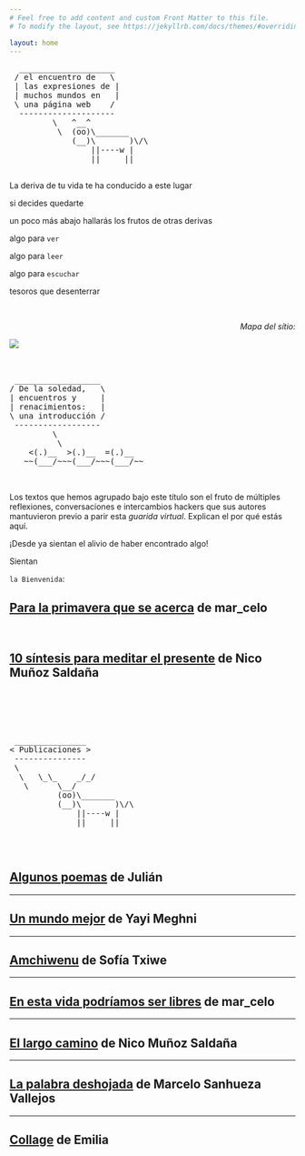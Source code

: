 ```yaml
---
# Feel free to add content and custom Front Matter to this file.
# To modify the layout, see https://jekyllrb.com/docs/themes/#overriding-theme-defaults

layout: home
---
```


  <pre>
  ____________________
 / el encuentro de   \
 | las expresiones de |
 | muchos mundos en   |
 \ una página web    /
  --------------------
         \   ^__^
          \  (oo)\_______
             (__)\       )\/\
                 ||----w |
                 ||     ||
  </pre>


La deriva de tu vida te ha conducido a este lugar

si decides quedarte

un poco más abajo hallarás los frutos de otras derivas

algo para `ver`

algo para `leer`

algo para `escuchar`

tesoros que desenterrar

<br>
 <div>
  <p style="text-align:right;">
   <em>
Mapa del sítio:
   </em>
  </p>
 </div>

  <img src="/pruebablog/archivos/autocad.gif" />

<br>
<br>

<pre>

 __________________
/ De la soledad,   \
| encuentros y     |
| renacimientos:   |
\ una introducción /
 ------------------
         \
          \
    <(.)__  >(.)__  =(.)__
   ~~(___/~~~(___/~~~(___/~~


</pre>

Los textos que hemos agrupado bajo este título son el fruto de múltiples reflexiones, conversaciones e intercambios hackers que sus autores mantuvieron previo a parir esta *guarida virtual*. Explican el por qué estás aquí.

¡Desde ya sientan el alivio de haber encontrado algo!

Sientan

`la Bienvenida`:

## [Para la primavera que se acerca](/pruebablog/otras/para-la-primavera) de mar_celo

  <br>

## [10 síntesis para meditar el presente](/pruebablog/otras/10-sintesis) de Nico Muñoz Saldaña

<br>
<br>
<br>
<br>

<pre>
 _______________
< Publicaciones >
 ---------------
 \
  \   \_\_    _/_/
   \      \__/
          (oo)\_______
          (__)\       )\/\
              ||----w |
              ||     ||

</pre>

<br>


## [Algunos poemas](/pruebablog/2021/03/21/algunos-poemas) de Julián

---

## [Un mundo mejor](/pruebablog/2021/03/21/Un-mundo-mejor) de Yayi Meghni

---

## [Amchiwenu](/pruebablog/2021/03/21/Amchiwenu) de Sofía Txiwe

---

## [En esta vida podríamos ser libres](/pruebablog/2021/03/17/en-esta-vida-podríamos-ser-libres.html) de mar_celo

---

## [El largo camino](/pruebablog/2021/03/13/el-largo-camino) de Nico Muñoz Saldaña

---

## [La palabra deshojada](/pruebablog/2021/03/01/la-palabra-deshojada) de Marcelo Sanhueza Vallejos

---

## [Collage](/pruebablog/2021/03/01/collage-emilia) de Emilia
